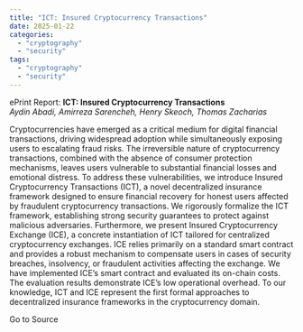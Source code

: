 ```yaml
---
title: "ICT: Insured Cryptocurrency Transactions"
date: 2025-01-22
categories: 
  - "cryptography"
  - "security"
tags: 
  - "cryptography"
  - "security"
---
```


ePrint Report: **ICT: Insured Cryptocurrency Transactions**  
_Aydin Abadi, Amirreza Sarencheh, Henry Skeoch, Thomas Zacharias_

Cryptocurrencies have emerged as a critical medium for digital financial transactions, driving widespread adoption while simultaneously exposing users to escalating fraud risks. The irreversible nature of cryptocurrency transactions, combined with the absence of consumer protection mechanisms, leaves users vulnerable to substantial financial losses and emotional distress. To address these vulnerabilities, we introduce Insured Cryptocurrency Transactions (ICT), a novel decentralized insurance framework designed to ensure financial recovery for honest users affected by fraudulent cryptocurrency transactions. We rigorously formalize the ICT framework, establishing strong security guarantees to protect against malicious adversaries. Furthermore, we present Insured Cryptocurrency Exchange (ICE), a concrete instantiation of ICT tailored for centralized cryptocurrency exchanges. ICE relies primarily on a standard smart contract and provides a robust mechanism to compensate users in cases of security breaches, insolvency, or fraudulent activities affecting the exchange. We have implemented ICE’s smart contract and evaluated its on-chain costs. The evaluation results demonstrate ICE’s low operational overhead. To our knowledge, ICT and ICE represent the first formal approaches to decentralized insurance frameworks in the cryptocurrency domain.

Go to Source
